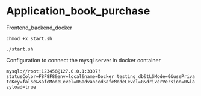 # Application_book_purchase
Frontend_backend_docker

`chmod +x start.sh`

`./start.sh`

Configuration to connect the mysql server in docker container

`mysql://root:123456@127.0.0.1:3307?statusColor=F8F8F8&env=local&name=Docker_testing_db&tLSMode=0&usePrivateKey=false&safeModeLevel=0&advancedSafeModeLevel=0&driverVersion=0&lazyload=true`

